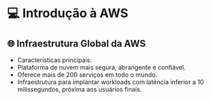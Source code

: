 # 💻 Introdução à AWS 
## 🌐 Infraestrutura Global da AWS
- Características principais:
- Plataforma de nuvem mais segura, abrangente e confiável.
- Oferece mais de 200 serviços em todo o mundo.
- Infraestrutura para implantar workloads com latência inferior a 10 milissegundos, próxima aos usuários finais.




